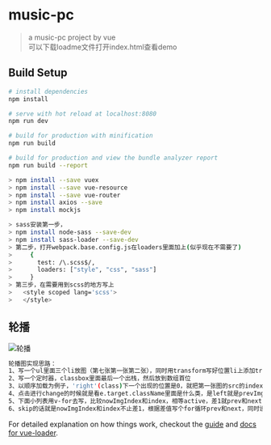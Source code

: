 # music-pc

> a music-pc project by vue<br>
> 可以下载loadme文件打开index.html查看demo

## Build Setup

``` bash
# install dependencies
npm install

# serve with hot reload at localhost:8080
npm run dev

# build for production with minification
npm run build

# build for production and view the bundle analyzer report
npm run build --report
```
``` bash
> npm install --save vuex
> npm install --save vue-resource
> npm install --save vue-router
> npm install axios --save
> npm install mockjs

> sass安装第一步，
> npm install node-sass --save-dev
> npm install sass-loader --save-dev
> 第二步，打开webpack.base.config.js在loaders里面加上(似乎现在不需要了)
>     {
>       test: /\.scss$/,
>       loaders: ["style", "css", "sass"]
>     }   
> 第三步，在需要用到scss的地方写上
> 	<style scoped lang='scss'>
> 	</style>
```
## 轮播
![轮播](https://github.com/liuhualin95/basic/music-pc/pic/carousel.png)
``` bash
轮播图实现思路：
1、写一个ul里面三个li放图（第七张第一张第二张），同时用transform写好位置li上添加transition有个动态效果
2、写一个定时器，classbox里面最后一个出栈，然后放到数组首位
3、以顺序加载为例子，'right'(class)下一个出现的位置是0，就把第一张图的src的index替换为nextImgIndex，是1就把第二张图的src的index替换为nextImgIndex
4、点击进行change的时候就是看e.target.className里面是什么类，是left就是prevImg，是right就nextImg
5、下面小列表用v-for去写，比较nowImgIndex和index，相等active，差1就prev和next
6、skip的话就是nowImgIndex和index不止差1，根据差值写个for循环prev和next，同时设置isSkip为true，根据index添加skip-left，skip-right动画效果的话，用index使类left对应skip-left，right对应skip-right，再写skip的transform的scale小一点，然后transition设置为none，然后把isSkip的值过20ms设置为false，取消skip-left，skip-right类，这样就会变回之前的transform和transition了
```
For detailed explanation on how things work, checkout the [guide](http://vuejs-templates.github.io/webpack/) and [docs for vue-loader](http://vuejs.github.io/vue-loader).
